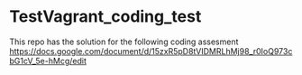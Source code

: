 # TestVagrant_coding_test
This repo has the solution for the following coding assesment
https://docs.google.com/document/d/15zxR5pD8tVIDMRLhMj98_r0IoQ973cbG1cV_5e-hMcg/edit
